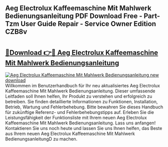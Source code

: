 ## Aeg Electrolux Kaffeemaschine Mit Mahlwerk Bedienungsanleitung PDF Download Free - Part-Tzm User Guide Repair - Service Owner Edition CZB8v

# <h2><a href="http://df10cip.blite.top/?on=Aeg+Electrolux+Kaffeemaschine+Mit+Mahlwerk+Bedienungsanleitung">🔗Download 👉🔴 Aeg Electrolux Kaffeemaschine Mit Mahlwerk Bedienungsanleitung</a></h2>

[![Aeg Electrolux Kaffeemaschine Mit Mahlwerk Bedienungsanleitung new download](https://i.imgur.com/lujVjoI.png)](http://df10cip.blite.top/?on=Aeg+Electrolux+Kaffeemaschine+Mit+Mahlwerk+Bedienungsanleitung)
Willkommen im Benutzerhandbuch für Ihr neu aktualisiertes Aeg Electrolux Kaffeemaschine Mit Mahlwerk Bedienungsanleitung. Dieser umfassende Leitfaden soll Ihnen helfen, Ihr Produkt zu verstehen und erfolgreich zu betreiben. Sie finden detaillierte Informationen zu Funktionen, Installation, Betrieb, Wartung und Fehlerbehebung. Bitte bewahren Sie dieses Handbuch für zukünftige Referenz- und Fehlerbehebungstipps auf. Erleben Sie die Leistungsfähigkeit der Funktionsliste mit Ihrem neuen Aeg Electrolux Kaffeemaschine Mit Mahlwerk Bedienungsanleitung. Lass uns anfangen! Kontaktieren Sie uns noch heute und lassen Sie uns Ihnen helfen, das Beste aus Ihrem neuen Aeg Electrolux Kaffeemaschine Mit Mahlwerk BedienungsanleitungD zu machen.
